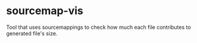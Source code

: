 # sourcemap-vis

Tool that uses sourcemappings to check how much each file contributes to generated file's size.
